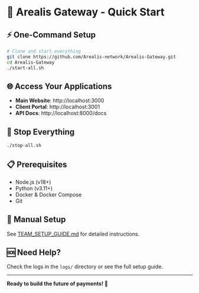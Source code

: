 # 🚀 Arealis Gateway - Quick Start

## ⚡ One-Command Setup

```bash
# Clone and start everything
git clone https://github.com/Arealis-network/Arealis-Gateway.git
cd Arealis-Gateway
./start-all.sh
```

## 🌐 Access Your Applications

- **Main Website**: http://localhost:3000
- **Client Portal**: http://localhost:3001
- **API Docs**: http://localhost:8000/docs

## 🛑 Stop Everything

```bash
./stop-all.sh
```

## 📋 Prerequisites

- Node.js (v18+)
- Python (v3.11+)
- Docker & Docker Compose
- Git

## 🔧 Manual Setup

See [TEAM_SETUP_GUIDE.md](./TEAM_SETUP_GUIDE.md) for detailed instructions.

## 🆘 Need Help?

Check the logs in the `logs/` directory or see the full setup guide.

---
**Ready to build the future of payments! 🎯**
